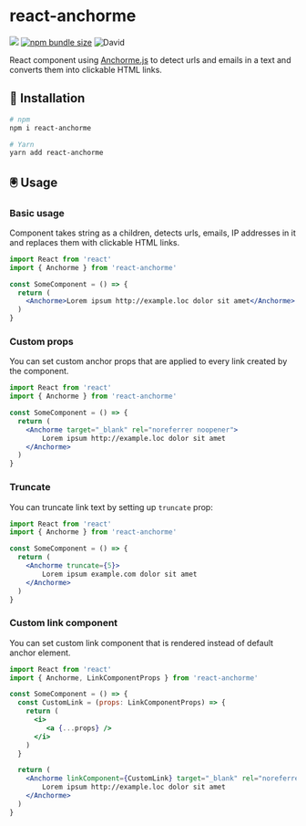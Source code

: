 # react-anchorme
  
![](https://github.com/potty/react-anchorme/workflows/Tests/badge.svg) [![npm bundle size](https://img.shields.io/bundlephobia/minzip/react-anchorme)](https://bundlephobia.com/result?p=react-anchorme) ![David](https://img.shields.io/david/potty/react-anchorme)

React component using [Anchorme.js](https://github.com/alexcorvi/anchorme.js) to detect urls and emails in a text and converts them into clickable HTML links.

## 🚀 Installation

```bash
# npm
npm i react-anchorme

# Yarn
yarn add react-anchorme
```

## 🖲 Usage

### Basic usage

Component takes string as a children, detects urls, emails, IP addresses in it and replaces them with clickable HTML links.

```jsx static
import React from 'react'
import { Anchorme } from 'react-anchorme'

const SomeComponent = () => {
  return (
    <Anchorme>Lorem ipsum http://example.loc dolor sit amet</Anchorme>
  )
}
```

### Custom props

You can set custom anchor props that are applied to every link created by the component.

```jsx static
import React from 'react'
import { Anchorme } from 'react-anchorme'

const SomeComponent = () => {
  return (
    <Anchorme target="_blank" rel="noreferrer noopener">
        Lorem ipsum http://example.loc dolor sit amet
    </Anchorme>
  )
}
```

### Truncate

You can truncate link text by setting up `truncate` prop:

```jsx static
import React from 'react'
import { Anchorme } from 'react-anchorme'

const SomeComponent = () => {
  return (
    <Anchorme truncate={5}>
        Lorem ipsum example.com dolor sit amet
    </Anchorme>
  )
}
```

### Custom link component

You can set custom link component that is rendered instead of default anchor element.

```jsx static
import React from 'react'
import { Anchorme, LinkComponentProps } from 'react-anchorme'

const SomeComponent = () => {
  const CustomLink = (props: LinkComponentProps) => {
    return (
      <i>
         <a {...props} />
      </i>
    )
  }

  return (
    <Anchorme linkComponent={CustomLink} target="_blank" rel="noreferrer noopener">
        Lorem ipsum http://example.loc dolor sit amet
    </Anchorme>
  )
}
```
